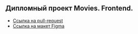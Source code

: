 ## Дипломный проект Movies. Frontend.

- [Ссылка на pull-request](https://github.com/Rybakov-Ilay/movies-explorer-frontend/pull/1)
- [Ссылка на макет Figma](https://disk.yandex.ru/d/T3wwHk-R2IPkhA)
